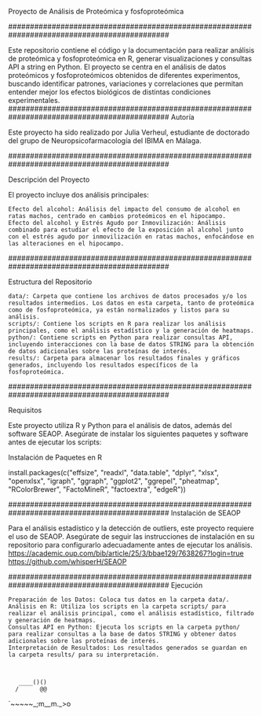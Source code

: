 Proyecto de Análisis de Proteómica y fosfoproteómica




#############################################################################################




Este repositorio contiene el código y la documentación para realizar análisis de proteómica y fosfoproteómica en R, generar visualizaciones y consultas API a string en Python. El proyecto se centra en el análisis de datos proteómicos y fosfoproteómicos obtenidos de diferentes experimentos, buscando identificar patrones, variaciones y correlaciones que permitan entender mejor los efectos biológicos de distintas condiciones experimentales.
#############################################################################################
Autoría

Este proyecto ha sido realizado por Julia Verheul, estudiante de doctorado del grupo de Neuropsicofarmacología del IBIMA en Málaga.

#############################################################################################

Descripción del Proyecto

El proyecto incluye dos análisis principales:

    Efecto del alcohol: Análisis del impacto del consumo de alcohol en ratas machos, centrado en cambios proteómicos en el hipocampo.
    Efecto del alcohol y Estrés Agudo por Inmovilización: Análisis combinado para estudiar el efecto de la exposición al alcohol junto con el estrés agudo por inmovilización en ratas machos, enfocándose en las alteraciones en el hipocampo.


#############################################################################################

Estructura del Repositorio

    data/: Carpeta que contiene los archivos de datos procesados y/o los resultados intermedios. Los datos en esta carpeta, tanto de proteómica como de fosfoproteómica, ya están normalizados y listos para su análisis.
    scripts/: Contiene los scripts en R para realizar los análisis principales, como el análisis estadístico y la generación de heatmaps.
    python/: Contiene scripts en Python para realizar consultas API, incluyendo interacciones con la base de datos STRING para la obtención de datos adicionales sobre las proteínas de interés.
    results/: Carpeta para almacenar los resultados finales y gráficos generados, incluyendo los resultados específicos de la fosfoproteómica.


#############################################################################################

Requisitos

Este proyecto utiliza R y Python para el análisis de datos, además del software SEAOP. Asegúrate de instalar los siguientes paquetes y software antes de ejecutar los scripts:


Instalación de Paquetes en R

install.packages(c("effsize", "readxl", "data.table", "dplyr", "xlsx", "openxlsx", "igraph", 
                   "ggraph", "ggplot2", "ggrepel", "pheatmap", "RColorBrewer", 
                   "FactoMineR", "factoextra", "edgeR"))

#############################################################################################
Instalación de SEAOP

Para el análisis estadístico y la detección de outliers, este proyecto requiere el uso de SEAOP. Asegúrate de seguir las instrucciones de instalación en su repositorio para configurarlo adecuadamente antes de ejecutar los análisis.
https://academic.oup.com/bib/article/25/3/bbae129/7638267?login=true
https://github.com/whisperH/SEAOP

#############################################################################################
Ejecución

    Preparación de los Datos: Coloca tus datos en la carpeta data/.
    Análisis en R: Utiliza los scripts en la carpeta scripts/ para realizar el análisis principal, como el análisis estadístico, filtrado y generación de heatmaps.
    Consultas API en Python: Ejecuta los scripts en la carpeta python/ para realizar consultas a la base de datos STRING y obtener datos adicionales sobre las proteínas de interés.
    Interpretación de Resultados: Los resultados generados se guardan en la carpeta results/ para su interpretación.



       ____()()
      /      @@
`~~~~~\_;m__m._>o   
